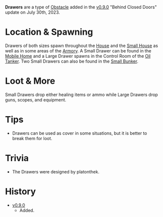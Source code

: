 **Drawers** are a type of [Obstacle](/obstacles) added in the [v0.9.0](https://github.com/HasangerGames/suroi/releases/tag/v0.9.0) "Behind Closed Doors" update on July 30th, 2023.

# Location & Spawning

Drawers of both sizes spawn throughout the [House](/buildings/house) and the [Small House](/buildings/small_house) as well as in some areas of the [Armory](/buildings/armory). A Small Drawer can be found in the [Mobile Home](/buildings/mobile_home) and a Large Drawer spawns in the Control Room of the [Oil Tanker](/buildings/oil_tanker). Two Small Drawers can also be found in the [Small Bunker](/buildings/small_bunker).

# Loot & More

Small Drawers drop either healing items or ammo while Large Drawers drop guns, scopes, and equipment.

# Tips

- Drawers can be used as cover in some situations, but it is better to break them for loot.

# Trivia

- The Drawers were designed by platonthek.

# History

- [v0.9.0](https://github.com/HasangerGames/suroi/releases/tag/v0.9.0)
  - Added.
